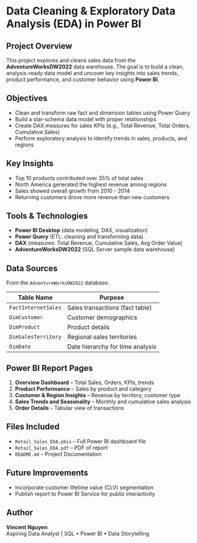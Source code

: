 # Data Cleaning & Exploratory Data Analysis (EDA) in Power BI

## Project Overview

This project explores and cleans sales data from the **AdventureWorksDW2022** data warehouse. The goal is to build a clean, analysis-ready data model and uncover key insights into sales trends, product performance, and customer behavior using **Power BI**.

## Objectives

- Clean and transform raw fact and dimension tables using Power Query
- Build a star-schema data model with proper relationships
- Create DAX measures for sales KPIs (e.g., Total Revenue, Total Orders, Cumulative Sales)
- Perform exploratory analysis to identify trends in sales, products, and regions

## Key Insights

- Top 10 products contributed over 35% of total sales
- North America generated the highest revenue among regions
- Sales showed overall growth from 2010 - 2014
- Returning customers drove more revenue than new customers

## Tools & Technologies

- **Power BI Desktop** (data modeling, DAX, visualization)
- **Power Query** (ETL: cleaning and transforming data)
- **DAX** (measures: Total Revenue, Cumulative Sales, Avg Order Value)
- **AdventureWorksDW2022** (SQL Server sample data warehouse)

## Data Sources

From the `AdventureWorksDW2022` database:

| Table Name             | Purpose                            |
|------------------------|------------------------------------|
| `FactInternetSales`    | Sales transactions (fact table)    |
| `DimCustomer`          | Customer demographics              |
| `DimProduct`           | Product details                    |
| `DimSalesTerritory`    | Regional sales territories         |
| `DimDate`              | Date hierarchy for time analysis   |

## Power BI Report Pages

1. **Overview Dashboard** – Total Sales, Orders, KPIs, trends
2. **Product Performance** – Sales by product and category
3. **Customer & Region Insights** – Revenue by territory, customer type
4. **Sales Trends and Seasonality** – Monthly and cumulative sales analysis
5. **Order Details** – Tabular view of transactions

## Files Included

- `Retail_Sales_EDA.pbix` – Full Power BI dashboard file
- `Retail_Sales_EDA.pdf` – PDF of report
- `README.md` – Project Documentation

## Future Improvements

- Incorporate customer lifetime value (CLV) segmentation
- Publish report to Power BI Service for public interactivity

## Author

**Vincent Nguyen**  
Aspiring Data Analyst | SQL • Power BI • Data Storytelling 
